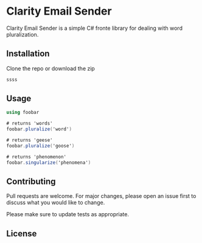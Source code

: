 # Clarity Email Sender

Clarity Email Sender is a simple C# fronte library for dealing with word pluralization.

## Installation

Clone the repo or download the zip

```bash
ssss
```

## Usage

```c#
using foobar

# returns 'words'
foobar.pluralize('word')

# returns 'geese'
foobar.pluralize('goose')

# returns 'phenomenon'
foobar.singularize('phenomena')
```

## Contributing

Pull requests are welcome. For major changes, please open an issue first
to discuss what you would like to change.

Please make sure to update tests as appropriate.

## License

[](https://choosealicense.com/licenses/mit/)